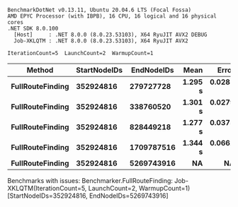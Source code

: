 ```

BenchmarkDotNet v0.13.11, Ubuntu 20.04.6 LTS (Focal Fossa)
AMD EPYC Processor (with IBPB), 16 CPU, 16 logical and 16 physical cores
.NET SDK 8.0.100
  [Host]     : .NET 8.0.0 (8.0.23.53103), X64 RyuJIT AVX2 DEBUG
  Job-XKLQTM : .NET 8.0.0 (8.0.23.53103), X64 RyuJIT AVX2

IterationCount=5  LaunchCount=2  WarmupCount=1  

```
| Method           | StartNodeIDs | EndNodeIDs | Mean    | Error    | StdDev   | Min     | Max     | Median  | Allocated |
|----------------- |------------- |----------- |--------:|---------:|---------:|--------:|--------:|--------:|----------:|
| **FullRouteFinding** | **352924816**    | **279727728**  | **1.295 s** | **0.0285 s** | **0.0189 s** | **1.266 s** | **1.320 s** | **1.297 s** | **393.87 KB** |
| **FullRouteFinding** | **352924816**    | **338760520**  | **1.301 s** | **0.0279 s** | **0.0184 s** | **1.271 s** | **1.326 s** | **1.297 s** | **474.36 KB** |
| **FullRouteFinding** | **352924816**    | **828449218**  | **1.277 s** | **0.0375 s** | **0.0223 s** | **1.258 s** | **1.314 s** | **1.265 s** | **280.91 KB** |
| **FullRouteFinding** | **352924816**    | **1709787516** | **1.344 s** | **0.0662 s** | **0.0438 s** | **1.289 s** | **1.406 s** | **1.333 s** | **788.34 KB** |
| **FullRouteFinding** | **352924816**    | **5269743916** |      **NA** |       **NA** |       **NA** |      **NA** |      **NA** |      **NA** |        **NA** |

Benchmarks with issues:
  Benchmarker.FullRouteFinding: Job-XKLQTM(IterationCount=5, LaunchCount=2, WarmupCount=1) [StartNodeIDs=352924816, EndNodeIDs=5269743916]
